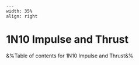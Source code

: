 
```{figure} /figures/busy.png
---
width: 35%
align: right
```
# 1N10 Impulse and Thrust

&%Table of contents for 1N10 Impulse and Thrust&%